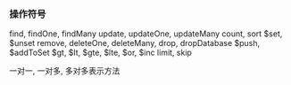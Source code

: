 ### 操作符号
find, findOne, findMany
update, updateOne, updateMany
count, sort
$set, $unset
remove, deleteOne, deleteMany, drop, dropDatabase
$push, $addToSet
$gt, $lt, $gte, $lte, $or, $inc
limit, skip

一对一, 一对多, 多对多表示方法


